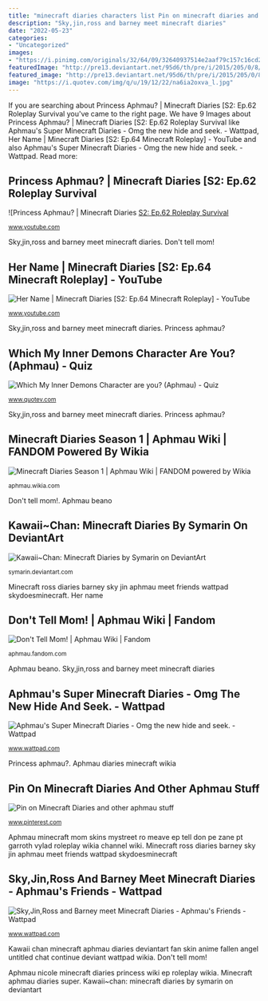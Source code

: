 ```yaml
---
title: "minecraft diaries characters list Pin on minecraft diaries and other aphmau stuff"
description: "Sky,jin,ross and barney meet minecraft diaries"
date: "2022-05-23"
categories:
- "Uncategorized"
images:
- "https://i.pinimg.com/originals/32/64/09/32640937514e2aaf79c157c16cd2c4bd.png"
featuredImage: "http://pre13.deviantart.net/95d6/th/pre/i/2015/205/0/8/kawaii_chan__minecraft_diaries_by_symarin-d92l10p.png"
featured_image: "http://pre13.deviantart.net/95d6/th/pre/i/2015/205/0/8/kawaii_chan__minecraft_diaries_by_symarin-d92l10p.png"
image: "https://i.quotev.com/img/q/u/19/12/22/na6ia2oxva_l.jpg"
---
```


If you are searching about Princess Aphmau? | Minecraft Diaries [S2: Ep.62 Roleplay Survival you've came to the right page. We have 9 Images about Princess Aphmau? | Minecraft Diaries [S2: Ep.62 Roleplay Survival like Aphmau&#039;s Super Minecraft Diaries - Omg the new hide and seek. - Wattpad, Her Name | Minecraft Diaries [S2: Ep.64 Minecraft Roleplay] - YouTube and also Aphmau&#039;s Super Minecraft Diaries - Omg the new hide and seek. - Wattpad. Read more:

## Princess Aphmau? | Minecraft Diaries [S2: Ep.62 Roleplay Survival

![Princess Aphmau? | Minecraft Diaries [S2: Ep.62 Roleplay Survival](https://i.ytimg.com/vi/oMoEBv8cNgg/maxresdefault.jpg "Pin on minecraft diaries and other aphmau stuff")

<small>www.youtube.com</small>

Sky,jin,ross and barney meet minecraft diaries. Don&#039;t tell mom!

## Her Name | Minecraft Diaries [S2: Ep.64 Minecraft Roleplay] - YouTube

![Her Name | Minecraft Diaries [S2: Ep.64 Minecraft Roleplay] - YouTube](https://i.ytimg.com/vi/8wguvLCvU3c/maxresdefault.jpg "Aphmau&#039;s super minecraft diaries")

<small>www.youtube.com</small>

Sky,jin,ross and barney meet minecraft diaries. Princess aphmau?

## Which My Inner Demons Character Are You? (Aphmau) - Quiz

![Which My Inner Demons Character are you? (Aphmau) - Quiz](https://i.quotev.com/img/q/u/19/12/22/na6ia2oxva_l.jpg "Pin on minecraft diaries and other aphmau stuff")

<small>www.quotev.com</small>

Sky,jin,ross and barney meet minecraft diaries. Princess aphmau?

## Minecraft Diaries Season 1 | Aphmau Wiki | FANDOM Powered By Wikia

![Minecraft Diaries Season 1 | Aphmau Wiki | FANDOM powered by Wikia](https://vignette4.wikia.nocookie.net/aphmau/images/d/d0/Minecraft_Diaries_Season_1_ALL_MAIN_LORE%21/revision/latest?cb=20151017215917 "Kawaii chan minecraft aphmau diaries deviantart fan skin anime fallen angel untitled chat continue deviant wattpad wikia")

<small>aphmau.wikia.com</small>

Don&#039;t tell mom!. Aphmau beano

## Kawaii~Chan: Minecraft Diaries By Symarin On DeviantArt

![Kawaii~Chan: Minecraft Diaries by Symarin on DeviantArt](http://pre13.deviantart.net/95d6/th/pre/i/2015/205/0/8/kawaii_chan__minecraft_diaries_by_symarin-d92l10p.png "Which my inner demons character are you? (aphmau)")

<small>symarin.deviantart.com</small>

Minecraft ross diaries barney sky jin aphmau meet friends wattpad skydoesminecraft. Her name

## Don&#039;t Tell Mom! | Aphmau Wiki | Fandom

![Don&#039;t Tell Mom! | Aphmau Wiki | Fandom](https://vignette.wikia.nocookie.net/aphmau/images/0/00/MyStreet_29.jpg/revision/latest?cb=20160223215632 "Aphmau beano")

<small>aphmau.fandom.com</small>

Aphmau beano. Sky,jin,ross and barney meet minecraft diaries

## Aphmau&#039;s Super Minecraft Diaries - Omg The New Hide And Seek. - Wattpad

![Aphmau&#039;s Super Minecraft Diaries - Omg the new hide and seek. - Wattpad](https://img.youtube.com/vi/l9Ci5DebCdo/0.jpg "Aphmau beano")

<small>www.wattpad.com</small>

Princess aphmau?. Aphmau diaries minecraft wikia

## Pin On Minecraft Diaries And Other Aphmau Stuff

![Pin on Minecraft Diaries and other aphmau stuff](https://i.pinimg.com/originals/32/64/09/32640937514e2aaf79c157c16cd2c4bd.png "Her name")

<small>www.pinterest.com</small>

Aphmau minecraft mom skins mystreet ro meave ep tell don pe zane pt garroth vylad roleplay wikia channel wiki. Minecraft ross diaries barney sky jin aphmau meet friends wattpad skydoesminecraft

## Sky,Jin,Ross And Barney Meet Minecraft Diaries - Aphmau&#039;s Friends - Wattpad

![Sky,Jin,Ross and Barney meet Minecraft Diaries - Aphmau&#039;s Friends - Wattpad](https://d.wattpad.com/story_parts/173132956/images/140a7de69cd46a05.jpg "Minecraft ross diaries barney sky jin aphmau meet friends wattpad skydoesminecraft")

<small>www.wattpad.com</small>

Kawaii chan minecraft aphmau diaries deviantart fan skin anime fallen angel untitled chat continue deviant wattpad wikia. Don&#039;t tell mom!

Aphmau nicole minecraft diaries princess wiki ep roleplay wikia. Minecraft aphmau diaries super. Kawaii~chan: minecraft diaries by symarin on deviantart
